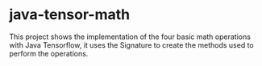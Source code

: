 # java-tensor-math

This project shows the implementation of the four basic math operations with Java Tensorflow, it uses the Signature to create the methods used to perform the operations.
